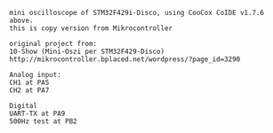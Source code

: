     mini oscilloscope of STM32F429i-Disco, using CooCox CoIDE v1.7.6 above.
    this is copy version from Mikrocontroller
    
    original project from:
    10-Show (Mini-Oszi per STM32F429-Disco)
    http://mikrocontroller.bplaced.net/wordpress/?page_id=3290
    
    Analog input:
    CH1 at PA5
    CH2 at PA7
    
    Digital
    UART-TX at PA9
    500Hz test at PB2


